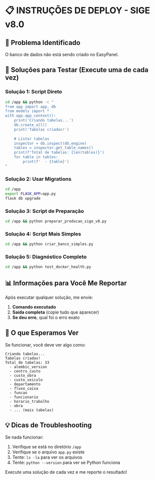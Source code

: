 # 📋 INSTRUÇÕES DE DEPLOY - SIGE v8.0

## 🚨 Problema Identificado
O banco de dados não está sendo criado no EasyPanel.

## 🔧 Soluções para Testar (Execute uma de cada vez)

### Solução 1: Script Direto
```bash
cd /app && python -c "
from app import app, db
from models import *
with app.app_context():
    print('Criando tabelas...')
    db.create_all()
    print('Tabelas criadas!')
    
    # Listar tabelas
    inspector = db.inspect(db.engine)
    tables = inspector.get_table_names()
    print(f'Total de tabelas: {len(tables)}')
    for table in tables:
        print(f'  - {table}')
"
```

### Solução 2: Usar Migrations
```bash
cd /app
export FLASK_APP=app.py
flask db upgrade
```

### Solução 3: Script de Preparação
```bash
cd /app && python preparar_producao_sige_v8.py
```

### Solução 4: Script Mais Simples
```bash
cd /app && python criar_banco_simples.py
```

### Solução 5: Diagnóstico Completo
```bash
cd /app && python test_docker_health.py
```

## 📊 Informações para Você Me Reportar

Após executar qualquer solução, me envie:

1. **Comando executado**
2. **Saída completa** (copie tudo que aparecer)
3. **Se deu erro**, qual foi o erro exato

## 🎯 O que Esperamos Ver

Se funcionar, você deve ver algo como:
```
Criando tabelas...
Tabelas criadas!
Total de tabelas: 33
  - alembic_version
  - centro_custo
  - custo_obra
  - custo_veiculo
  - departamento
  - fluxo_caixa
  - funcao
  - funcionario
  - horario_trabalho
  - obra
  - ... (mais tabelas)
```

## 💡 Dicas de Troubleshooting

Se nada funcionar:
1. Verifique se está no diretório `/app`  
2. Verifique se o arquivo `app.py` existe
3. Tente: `ls -la` para ver os arquivos
4. Tente: `python --version` para ver se Python funciona

Execute uma solução de cada vez e me reporte o resultado!